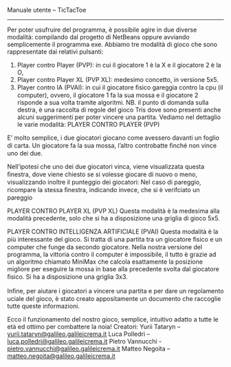 Manuale utente – TicTacToe
_________________________________________________________________________
Per poter usufruire del programma, è possibile agire in due diverse modalità:
compilando dal progetto di NetBeans oppure avviando semplicemente il
programma exe.
Abbiamo tre modalità di gioco che sono rappresentate dai relativi pulsanti:
1. Player contro Player (PVP): in cui il giocatore 1 è la X e il giocatore 2 è la O,
2. Player contro Player XL (PVP XL): medesimo concetto, in versione 5x5.
3. Player contro IA (PVAI): in cui il giocatore ﬁsico gareggia contro la cpu (il
computer), ovvero, il giocatore 1 fa la sua mossa e il giocatore 2 risponde a sua
volta tramite algoritmi.
NB. il punto di domanda sulla destra, è una raccolta di regole del gioco Tris dove
sono presenti anche alcuni suggerimenti per poter vincere una partita.
Vediamo nel dettaglio le varie modalità:
PLAYER CONTRO PLAYER (PVP)

E’ molto semplice, i due giocatori giocano come avessero davanti un foglio di
carta. Un giocatore fa la sua mossa, l’altro controbatte ﬁnché non vince uno dei
due.

Nell’ipotesi che uno dei due giocatori vinca,
viene visualizzata questa ﬁnestra, dove viene
chiesto se si volesse giocare di nuovo o meno,
visualizzando inoltre il punteggio dei giocatori:
Nel caso di pareggio, ricompare la stessa
ﬁnestra, indicando invece, che si è verifciato
un pareggio

PLAYER CONTRO PLAYER XL (PVP XL)
Questa modalità è la medesima alla modalità precedente, solo che si ha a
disposizione una griglia di gioco 5x5.

PLAYER CONTRO INTELLIGENZA ARTIFICIALE (PVAI)
Questa modalità è la più interessante del gioco.
Si tratta di una partita tra un giocatore ﬁsico e un computer che funge da secondo
giocatore. Nella nostra versione del programma, la vittoria contro il computer è
impossibile, il tutto è grazie ad un algoritmo chiamato MiniMax che calcola
esattamente la posizione migliore per eseguire la mossa in base alla precedente
svolta dal giocatore ﬁsico. Si ha a disposizione una griglia 3x3.

Inﬁne, per aiutare i giocatori a vincere una partita e per dare un regolamento
uciale del gioco, è stato creato appositamente un documento che raccoglie tutte
queste informazioni.

Ecco il funzionamento del nostro gioco, semplice, intuitivo adatto a tutte le età ed
ottimo per combattere la noia!
Creatori:
Yurii Tataryn – yurii.tataryn@galileo.galileicrema.it
Luca Polledri – luca.polledri@galileo.galileicrema.it
Pietro Vannucchi - pietro.vannucchi@galileo.galileicrema.it
Matteo Negoita – matteo.negoita@galileo.galileicrema.it
